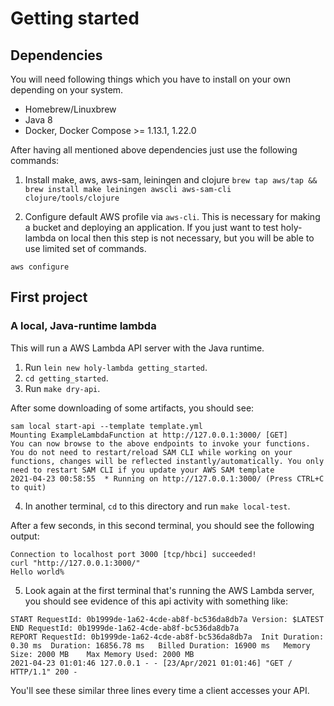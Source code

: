 # Getting started

## Dependencies
  You will need following things which you have to install on your own depending on your system.

  - Homebrew/Linuxbrew
  - Java 8
  - Docker, Docker Compose >= 1.13.1, 1.22.0

  After having all mentioned above dependencies just use the following commands:

  1. Install make, aws, aws-sam, leiningen and clojure
    ```
    brew tap aws/tap && brew install make leiningen awscli aws-sam-cli clojure/tools/clojure
    ```

  2. Configure default AWS profile via `aws-cli`. This is necessary for making a bucket and deploying an application. If you just want to test holy-lambda on local then this step is not necessary, but you will be able to use limited set of commands.

   ```
   aws configure
   ```

## First project 

### A local, Java-runtime lambda

This will run a AWS Lambda API server with the Java runtime.

1. Run `lein new holy-lambda getting_started`.
2. `cd getting_started`.
3. Run `make dry-api`.

After some downloading of some artifacts, you should see:

```
sam local start-api --template template.yml
Mounting ExampleLambdaFunction at http://127.0.0.1:3000/ [GET]
You can now browse to the above endpoints to invoke your functions. You do not need to restart/reload SAM CLI while working on your functions, changes will be reflected instantly/automatically. You only need to restart SAM CLI if you update your AWS SAM template
2021-04-23 00:58:55  * Running on http://127.0.0.1:3000/ (Press CTRL+C to quit)
```

4. In another terminal, `cd` to this directory and run `make local-test`.

After a few seconds, in this second terminal, you should see the following output:

```
Connection to localhost port 3000 [tcp/hbci] succeeded!
curl "http://127.0.0.1:3000/"
Hello world%
```

5. Look again at the first terminal that's running the AWS Lambda server, you should see evidence of this api activity with something like:

```
START RequestId: 0b1999de-1a62-4cde-ab8f-bc536da8db7a Version: $LATEST
END RequestId: 0b1999de-1a62-4cde-ab8f-bc536da8db7a
REPORT RequestId: 0b1999de-1a62-4cde-ab8f-bc536da8db7a	Init Duration: 0.30 ms	Duration: 16856.78 ms	Billed Duration: 16900 ms	Memory Size: 2000 MB	Max Memory Used: 2000 MB
2021-04-23 01:01:46 127.0.0.1 - - [23/Apr/2021 01:01:46] "GET / HTTP/1.1" 200 -
```

You'll see these similar three lines every time a client accesses your API.

